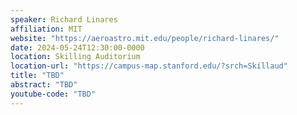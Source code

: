 ```yaml
---
speaker: Richard Linares
affiliation: MIT
website: "https://aeroastro.mit.edu/people/richard-linares/"
date: 2024-05-24T12:30:00-0000
location: Skilling Auditorium
location-url: "https://campus-map.stanford.edu/?srch=Skillaud"
title: "TBD"
abstract: "TBD"
youtube-code: "TBD"
---
```

